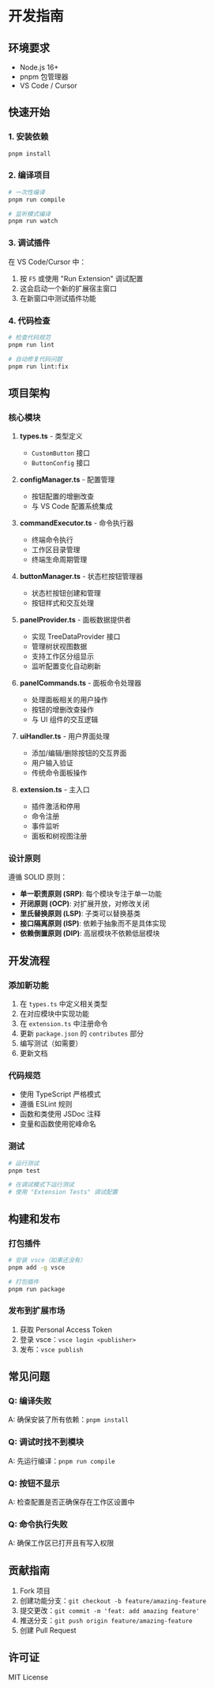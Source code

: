 # 开发指南

## 环境要求

- Node.js 16+
- pnpm 包管理器
- VS Code / Cursor

## 快速开始

### 1. 安装依赖

```bash
pnpm install
```

### 2. 编译项目

```bash
# 一次性编译
pnpm run compile

# 监听模式编译
pnpm run watch
```

### 3. 调试插件

在 VS Code/Cursor 中：

1. 按 `F5` 或使用 "Run Extension" 调试配置
2. 这会启动一个新的扩展宿主窗口
3. 在新窗口中测试插件功能

### 4. 代码检查

```bash
# 检查代码规范
pnpm run lint

# 自动修复代码问题
pnpm run lint:fix
```

## 项目架构

### 核心模块

1. **types.ts** - 类型定义
   - `CustomButton` 接口
   - `ButtonConfig` 接口

2. **configManager.ts** - 配置管理
   - 按钮配置的增删改查
   - 与 VS Code 配置系统集成

3. **commandExecutor.ts** - 命令执行器
   - 终端命令执行
   - 工作区目录管理
   - 终端生命周期管理

4. **buttonManager.ts** - 状态栏按钮管理器
   - 状态栏按钮创建和管理
   - 按钮样式和交互处理

5. **panelProvider.ts** - 面板数据提供者
   - 实现 TreeDataProvider 接口
   - 管理树状视图数据
   - 支持工作区分组显示
   - 监听配置变化自动刷新

6. **panelCommands.ts** - 面板命令处理器
   - 处理面板相关的用户操作
   - 按钮的增删改查操作
   - 与 UI 组件的交互逻辑

7. **uiHandler.ts** - 用户界面处理
   - 添加/编辑/删除按钮的交互界面
   - 用户输入验证
   - 传统命令面板操作

8. **extension.ts** - 主入口
   - 插件激活和停用
   - 命令注册
   - 事件监听
   - 面板和树视图注册

### 设计原则

遵循 SOLID 原则：

- **单一职责原则 (SRP)**: 每个模块专注于单一功能
- **开闭原则 (OCP)**: 对扩展开放，对修改关闭
- **里氏替换原则 (LSP)**: 子类可以替换基类
- **接口隔离原则 (ISP)**: 依赖于抽象而不是具体实现
- **依赖倒置原则 (DIP)**: 高层模块不依赖低层模块

## 开发流程

### 添加新功能

1. 在 `types.ts` 中定义相关类型
2. 在对应模块中实现功能
3. 在 `extension.ts` 中注册命令
4. 更新 `package.json` 的 `contributes` 部分
5. 编写测试（如需要）
6. 更新文档

### 代码规范

- 使用 TypeScript 严格模式
- 遵循 ESLint 规则
- 函数和类使用 JSDoc 注释
- 变量和函数使用驼峰命名

### 测试

```bash
# 运行测试
pnpm test

# 在调试模式下运行测试
# 使用 "Extension Tests" 调试配置
```

## 构建和发布

### 打包插件

```bash
# 安装 vsce（如果还没有）
pnpm add -g vsce

# 打包插件
pnpm run package
```

### 发布到扩展市场

1. 获取 Personal Access Token
2. 登录 vsce：`vsce login <publisher>`
3. 发布：`vsce publish`

## 常见问题

### Q: 编译失败
A: 确保安装了所有依赖：`pnpm install`

### Q: 调试时找不到模块
A: 先运行编译：`pnpm run compile`

### Q: 按钮不显示
A: 检查配置是否正确保存在工作区设置中

### Q: 命令执行失败
A: 确保工作区已打开且有写入权限

## 贡献指南

1. Fork 项目
2. 创建功能分支：`git checkout -b feature/amazing-feature`
3. 提交更改：`git commit -m 'feat: add amazing feature'`
4. 推送分支：`git push origin feature/amazing-feature`
5. 创建 Pull Request

## 许可证

MIT License 